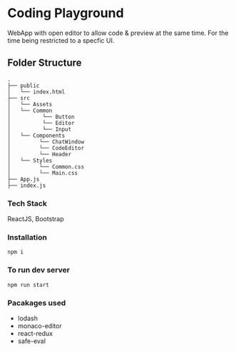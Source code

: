 # Coding Playground
WebApp with open editor to allow code & preview at the same time. For the time being restricted to a specfic UI.

## Folder Structure
```
.
├── public
│   └── index.html
├── src
│   └── Assets
│   └── Common
│          └── Button
│          └── Editor
│          └── Input
│   └── Components
│         └── ChatWindow
│         └── CodeEditor              
│         └── Header
│   └── Styles                   
│         └── Common.css
│         └── Main.css                                  
├── App.js
├── index.js                 
```


### Tech Stack
ReactJS, Bootstrap


### Installation
```
npm i
```

### To run dev server
```
npm run start
```

### Pacakages used
  - lodash
  - monaco-editor
  - react-redux
  - safe-eval
  
